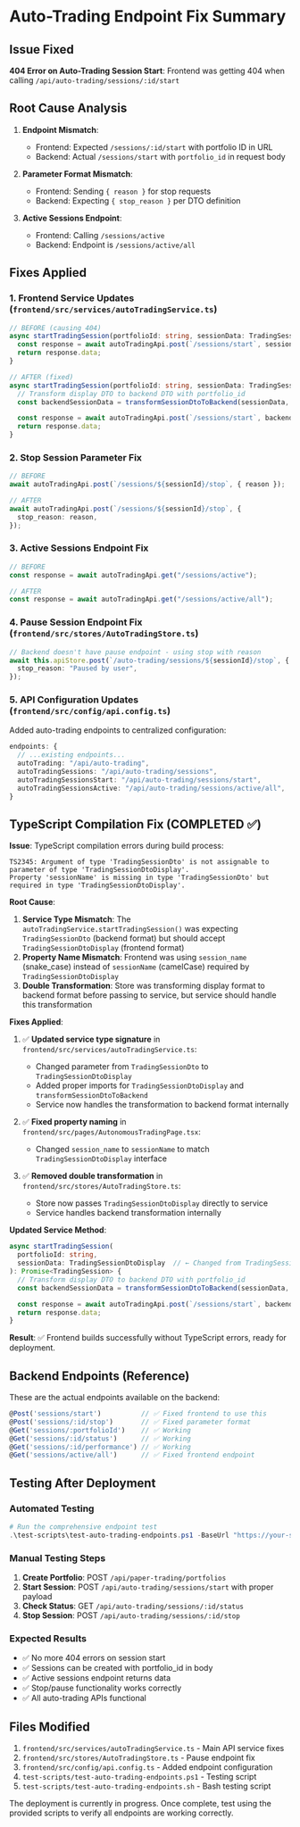 # Auto-Trading Endpoint Fix Summary

## Issue Fixed

**404 Error on Auto-Trading Session Start**: Frontend was getting 404 when calling `/api/auto-trading/sessions/:id/start`

## Root Cause Analysis

1. **Endpoint Mismatch**:
   - Frontend: Expected `/sessions/:id/start` with portfolio ID in URL
   - Backend: Actual `/sessions/start` with `portfolio_id` in request body

2. **Parameter Format Mismatch**:
   - Frontend: Sending `{ reason }` for stop requests
   - Backend: Expecting `{ stop_reason }` per DTO definition

3. **Active Sessions Endpoint**:
   - Frontend: Calling `/sessions/active`
   - Backend: Endpoint is `/sessions/active/all`

## Fixes Applied

### 1. Frontend Service Updates (`frontend/src/services/autoTradingService.ts`)

```typescript
// BEFORE (causing 404)
async startTradingSession(portfolioId: string, sessionData: TradingSessionDto) {
  const response = await autoTradingApi.post(`/sessions/start`, sessionData);
  return response.data;
}

// AFTER (fixed)
async startTradingSession(portfolioId: string, sessionData: TradingSessionDtoDisplay) {
  // Transform display DTO to backend DTO with portfolio_id
  const backendSessionData = transformSessionDtoToBackend(sessionData, portfolioId);

  const response = await autoTradingApi.post(`/sessions/start`, backendSessionData);
  return response.data;
}
```

### 2. Stop Session Parameter Fix

```typescript
// BEFORE
await autoTradingApi.post(`/sessions/${sessionId}/stop`, { reason });

// AFTER
await autoTradingApi.post(`/sessions/${sessionId}/stop`, {
  stop_reason: reason,
});
```

### 3. Active Sessions Endpoint Fix

```typescript
// BEFORE
const response = await autoTradingApi.get("/sessions/active");

// AFTER
const response = await autoTradingApi.get("/sessions/active/all");
```

### 4. Pause Session Endpoint Fix (`frontend/src/stores/AutoTradingStore.ts`)

```typescript
// Backend doesn't have pause endpoint - using stop with reason
await this.apiStore.post(`/auto-trading/sessions/${sessionId}/stop`, {
  stop_reason: "Paused by user",
});
```

### 5. API Configuration Updates (`frontend/src/config/api.config.ts`)

Added auto-trading endpoints to centralized configuration:

```typescript
endpoints: {
  // ...existing endpoints...
  autoTrading: "/api/auto-trading",
  autoTradingSessions: "/api/auto-trading/sessions",
  autoTradingSessionsStart: "/api/auto-trading/sessions/start",
  autoTradingSessionsActive: "/api/auto-trading/sessions/active/all",
}
```

## TypeScript Compilation Fix (COMPLETED ✅)

**Issue**: TypeScript compilation errors during build process:

```
TS2345: Argument of type 'TradingSessionDto' is not assignable to parameter of type 'TradingSessionDtoDisplay'.
Property 'sessionName' is missing in type 'TradingSessionDto' but required in type 'TradingSessionDtoDisplay'.
```

**Root Cause**:

1. **Service Type Mismatch**: The `autoTradingService.startTradingSession()` was expecting `TradingSessionDto` (backend format) but should accept `TradingSessionDtoDisplay` (frontend format)
2. **Property Name Mismatch**: Frontend was using `session_name` (snake_case) instead of `sessionName` (camelCase) required by `TradingSessionDtoDisplay`
3. **Double Transformation**: Store was transforming display format to backend format before passing to service, but service should handle this transformation

**Fixes Applied**:

1. ✅ **Updated service type signature** in `frontend/src/services/autoTradingService.ts`:
   - Changed parameter from `TradingSessionDto` to `TradingSessionDtoDisplay`
   - Added proper imports for `TradingSessionDtoDisplay` and `transformSessionDtoToBackend`
   - Service now handles the transformation to backend format internally

2. ✅ **Fixed property naming** in `frontend/src/pages/AutonomousTradingPage.tsx`:
   - Changed `session_name` to `sessionName` to match `TradingSessionDtoDisplay` interface

3. ✅ **Removed double transformation** in `frontend/src/stores/AutoTradingStore.ts`:
   - Store now passes `TradingSessionDtoDisplay` directly to service
   - Service handles backend transformation internally

**Updated Service Method**:

```typescript
async startTradingSession(
  portfolioId: string,
  sessionData: TradingSessionDtoDisplay  // ← Changed from TradingSessionDto
): Promise<TradingSession> {
  // Transform display DTO to backend DTO with portfolio_id
  const backendSessionData = transformSessionDtoToBackend(sessionData, portfolioId);

  const response = await autoTradingApi.post(`/sessions/start`, backendSessionData);
  return response.data;
}
```

**Result**: ✅ Frontend builds successfully without TypeScript errors, ready for deployment.

## Backend Endpoints (Reference)

These are the actual endpoints available on the backend:

```typescript
@Post('sessions/start')          // ✅ Fixed frontend to use this
@Post('sessions/:id/stop')       // ✅ Fixed parameter format
@Get('sessions/:portfolioId')    // ✅ Working
@Get('sessions/:id/status')      // ✅ Working
@Get('sessions/:id/performance') // ✅ Working
@Get('sessions/active/all')      // ✅ Fixed frontend endpoint
```

## Testing After Deployment

### Automated Testing

```powershell
# Run the comprehensive endpoint test
.\test-scripts\test-auto-trading-endpoints.ps1 -BaseUrl "https://your-service-url.run.app"
```

### Manual Testing Steps

1. **Create Portfolio**: POST `/api/paper-trading/portfolios`
2. **Start Session**: POST `/api/auto-trading/sessions/start` with proper payload
3. **Check Status**: GET `/api/auto-trading/sessions/:id/status`
4. **Stop Session**: POST `/api/auto-trading/sessions/:id/stop`

### Expected Results

- ✅ No more 404 errors on session start
- ✅ Sessions can be created with portfolio_id in body
- ✅ Active sessions endpoint returns data
- ✅ Stop/pause functionality works correctly
- ✅ All auto-trading APIs functional

## Files Modified

1. `frontend/src/services/autoTradingService.ts` - Main API service fixes
2. `frontend/src/stores/AutoTradingStore.ts` - Pause endpoint fix
3. `frontend/src/config/api.config.ts` - Added endpoint configuration
4. `test-scripts/test-auto-trading-endpoints.ps1` - Testing script
5. `test-scripts/test-auto-trading-endpoints.sh` - Bash testing script

The deployment is currently in progress. Once complete, test using the provided scripts to verify all endpoints are working correctly.
